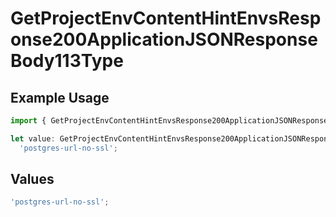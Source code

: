 # GetProjectEnvContentHintEnvsResponse200ApplicationJSONResponseBody113Type

## Example Usage

```typescript
import { GetProjectEnvContentHintEnvsResponse200ApplicationJSONResponseBody113Type } from '@vercel/client/models/operations';

let value: GetProjectEnvContentHintEnvsResponse200ApplicationJSONResponseBody113Type =
  'postgres-url-no-ssl';
```

## Values

```typescript
'postgres-url-no-ssl';
```

